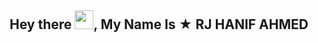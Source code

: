 <div align="center">
<h2>Hey there <img src="https://github.com/MaxxRider/MaxxRider/blob/master/gifs/hi.gif" width="30px">, My Name Is ★ RJ HANIF AHMED</h2>

<div align="center" width="50">
